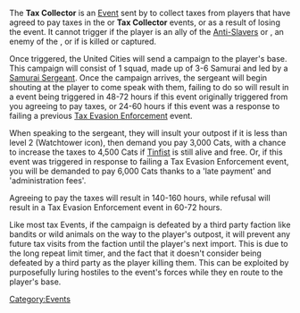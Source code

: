 The **Tax Collector** is an [Event](Events.md "wikilink") sent by [](03%20-%20Projects%20&%20Wikis/Kenshi/Kenshi%20Wiki/Kenshi%20Wiki%20Template/United_Cities.md) to collect taxes from players that
have agreed to pay taxes in the [](Tax_Man_Visit.md) or **Tax Collector** events, or as a
result of losing the [](Tax_Evasion_Enforcement.md) event. It cannot
trigger if the player is an ally of the
[Anti-Slavers](03%20-%20Projects%20&%20Wikis/Kenshi/Kenshi%20Wiki/Kenshi%20Wiki%20Template/Anti-Slavers.md "wikilink") or [](03%20-%20Projects%20&%20Wikis/Kenshi/Kenshi%20Wiki/Kenshi%20Wiki%20Template/United_Cities.md), an enemy of the [](03%20-%20Projects%20&%20Wikis/Kenshi/Kenshi%20Wiki/Kenshi%20Wiki%20Template/United_Cities.md), or if [](Emperor_Tengu.md) is killed or captured.

Once triggered, the United Cities will send a campaign to the player's
base. This campaign will consist of 1 squad, made up of 3-6 Samurai and
led by a [Samurai Sergeant](Samurai_Sergeant.md "wikilink"). Once the
campaign arrives, the sergeant will begin shouting at the player to come
speak with them, failing to do so will result in a [](Tax_Evasion_Enforcement.md) event being triggered
in 48-72 hours if this event originally triggered from you agreeing to
pay taxes, or 24-60 hours if this event was a response to failing a
previous [Tax Evasion Enforcement](Tax_Evasion_Enforcement.md "wikilink")
event.

When speaking to the sergeant, they will insult your outpost if it is
less than level 2 (Watchtower icon), then demand you pay 3,000 Cats,
with a chance to increase the taxes to 4,500 Cats if
[Tinfist](Tinfist.md "wikilink") is still alive and free. Or, if this event
was triggered in response to failing a Tax Evasion Enforcement event,
you will be demanded to pay 6,000 Cats thanks to a 'late payment' and
'administration fees'.

Agreeing to pay the taxes will result in 140-160 hours, while refusal
will result in a Tax Evasion Enforcement event in 60-72 hours.

Like most tax Events, if the campaign is defeated by a third party
faction like bandits or wild animals on the way to the player's outpost,
it will prevent any future tax visits from the faction until the
player's next import. This is due to the long repeat limit timer, and
the fact that it doesn't consider being defeated by a third party as the
player killing them. This can be exploited by purposefully luring
hostiles to the event's forces while they en route to the player's base.

[Category:Events](Category:Events "wikilink")